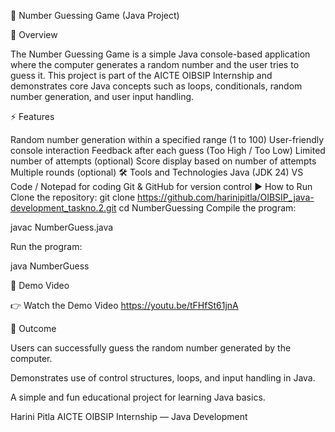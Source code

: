 🎲 Number Guessing Game (Java Project)




📌 Overview

The Number Guessing Game is a simple Java console-based application where the computer generates a random number and the user tries to guess it.
This project is part of the AICTE OIBSIP Internship and demonstrates core Java concepts such as loops, conditionals, random number generation, and user input handling.





⚡ Features

Random number generation within a specified range (1 to 100)
User-friendly console interaction
Feedback after each guess (Too High / Too Low)
Limited number of attempts (optional)
Score display based on number of attempts
Multiple rounds (optional)
🛠️ Tools and Technologies
Java (JDK 24)
VS Code / Notepad for coding
Git & GitHub for version control
▶ How to Run
Clone the repository:
git clone https://github.com/harinipitla/OIBSIP_java-development_taskno.2.git
cd NumberGuessing
Compile the program:

javac NumberGuess.java

Run the program:

java NumberGuess

🎥 Demo Video

👉 Watch the Demo Video https://youtu.be/tFHfSt61jnA

🎯 Outcome

Users can successfully guess the random number generated by the computer.

Demonstrates use of control structures, loops, and input handling in Java.

A simple and fun educational project for learning Java basics.


Harini Pitla
AICTE OIBSIP Internship — Java Development
